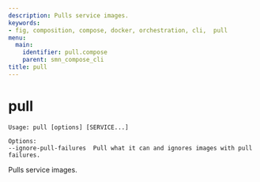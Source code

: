 ```yaml
---
description: Pulls service images.
keywords:
- fig, composition, compose, docker, orchestration, cli,  pull
menu:
  main:
    identifier: pull.compose
    parent: smn_compose_cli
title: pull
---
```


# pull

```
Usage: pull [options] [SERVICE...]

Options:
--ignore-pull-failures  Pull what it can and ignores images with pull failures.
```

Pulls service images.
